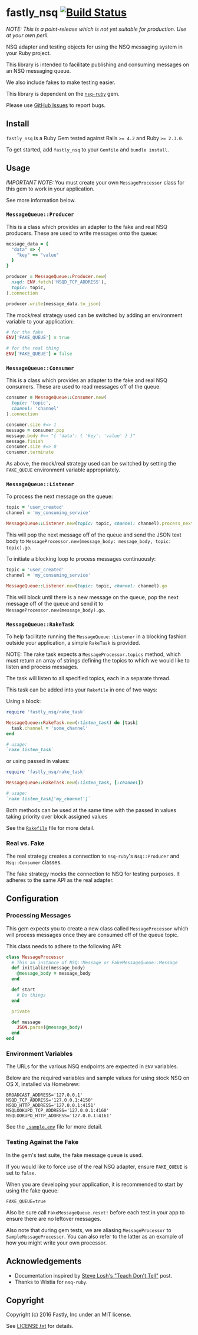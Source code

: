 # fastly_nsq [![Build Status](https://travis-ci.org/fastly/fastly_nsq.svg?branch=master)](https://travis-ci.org/fastly/fastly_nsq)

*NOTE: This is a point-release which is not yet suitable for production. Use at your own peril.*

NSQ adapter and testing objects for using the NSQ messaging system in your Ruby project.

This library is intended to facilitate publishing and consuming messages on an NSQ messaging queue.

We also include fakes to make testing easier.

This library is dependent on the [`nsq-ruby`] gem.

[`nsq-ruby`]: https://github.com/wistia/nsq-ruby

Please use [GitHub Issues] to report bugs.

[GitHub Issues]: https://github.com/fastly/fastly_nsq/issues


## Install

`fastly_nsq` is a Ruby Gem tested against Rails `>= 4.2` and Ruby `>= 2.3.0`.

To get started, add `fastly_nsq` to your `Gemfile` and `bundle install`.

## Usage
*IMPORTANT NOTE:* You must create your own `MessageProcessor` class for this gem to work in your application.

See more information below.

### `MessageQueue::Producer`

This is a class which provides an adapter to the fake and real NSQ producers. These are used to write messages onto the queue:

```ruby
message_data = {
  "data" => {
    "key" => "value"
  }
}

producer = MessageQueue::Producer.new(
  nsqd: ENV.fetch('NSQD_TCP_ADDRESS'),
  topic: topic,
).connection

producer.write(message_data.to_json)
```

The mock/real strategy used can be switched by adding an environment variable to your application:

```ruby
# for the fake
ENV['FAKE_QUEUE'] = true

# for the real thing
ENV['FAKE_QUEUE'] = false
```

### `MessageQueue::Consumer`

This is a class which provides an adapter to the fake and real NSQ consumers. These are used to read messages off of the queue:

```ruby
consumer = MessageQueue::Consumer.new(
  topic: 'topic',
  channel: 'channel'
).connection

consumer.size #=> 1
message = consumer.pop
message.body #=> "{ 'data': { 'key': 'value' } }"
message.finish
consumer.size #=> 0
consumer.terminate
```

As above, the mock/real strategy used can be switched by setting the `FAKE_QUEUE` environment variable appropriately.

### `MessageQueue::Listener`

To process the next message on the queue:

```ruby
topic = 'user_created'
channel = 'my_consuming_service'

MessageQueue::Listener.new(topic: topic, channel: channel).process_next_message
```

This will pop the next message off of the queue and send the JSON text body to `MessageProcessor.new(message_body: message_body, topic: topic).go`.

To initiate a blocking loop to process messages continuously:

```ruby
topic = 'user_created'
channel = 'my_consuming_service'

MessageQueue::Listener.new(topic: topic, channel: channel).go
```

This will block until there is a new message on the queue, pop the next message off of the queue and send it to `MessageProcessor.new(message_body).go`.

### `MessageQueue::RakeTask`

To help facilitate running the `MessageQueue::Listener` in a blocking fashion outside your application, a simple `RakeTask` is provided.

NOTE: The rake task expects a `MessageProcessor.topics` method, which must return an array of strings defining the topics to which we would like to listen and process messages.

The task will listen to all specified topics, each in a separate thread.

This task can be added into your `Rakefile` in one of two ways:

Using a block:
```ruby
require 'fastly_nsq/rake_task'

MessageQueue::RakeTask.new(:listen_task) do |task|
  task.channel = 'some_channel'
end

# usage:
`rake listen_task`
```

or using passed in values:
```ruby
require 'fastly_nsq/rake_task'

MessageQueue::RakeTask.new(:listen_task, [:channel])

# usage:
`rake listen_task['my_channel']`
```

Both methods can be used at the same time with the passed in values taking priority over block assigned values

See the [`Rakefile`](examples/Rakefile) file for more detail.

### Real vs. Fake
The real strategy creates a connection to `nsq-ruby`'s `Nsq::Producer` and `Nsq::Consumer` classes.

The fake strategy mocks the connection to NSQ for testing purposes. It adheres to the same API as the real adapter.


## Configuration

### Processing Messages

This gem expects you to create a new class called `MessageProcessor` which will process messages once they are consumed off of the queue topic.

This class needs to adhere to the following API:

```ruby
class MessageProcessor
  # This an instance of NSQ::Message or FakeMessageQueue::Message
  def initialize(message_body)
    @message_body = message_body
  end

  def start
    # Do things
  end

  private

  def message
    JSON.parse(@message_body)
  end
end
```

### Environment Variables

The URLs for the various NSQ endpoints are expected in `ENV` variables.

Below are the required variables and sample values for using stock NSQ on OS X, installed via Homebrew:

```shell
BROADCAST_ADDRESS='127.0.0.1'
NSQD_TCP_ADDRESS='127.0.0.1:4150'
NSQD_HTTP_ADDRESS='127.0.0.1:4151'
NSQLOOKUPD_TCP_ADDRESS='127.0.0.1:4160'
NSQLOOKUPD_HTTP_ADDRESS='127.0.0.1:4161'
```

See the [`.sample.env`](examples/.sample.env) file for more detail.

### Testing Against the Fake
In the gem's test suite, the fake message queue is used.

If you would like to force use of the real NSQ adapter, ensure `FAKE_QUEUE` is set to `false`.

When you are developing your application, it is recommended to start by using the fake queue:

```shell
FAKE_QUEUE=true
```
Also be sure call `FakeMessageQueue.reset!` before each test in your app to ensure there are no leftover messages.

Also note that during gem tests, we are aliasing `MessageProcessor` to `SampleMessageProcessor`. You can also refer to the latter as an example of how you might write your own processor.

## Acknowledgements

* Documentation inspired by [Steve Losh's "Teach Don't Tell"] post.
* Thanks to Wistia for `nsq-ruby`.

[Steve Losh's "Teach Don't Tell"]: http://stevelosh.com/blog/2013/09/teach-dont-tell/


## Copyright

Copyright (c) 2016 Fastly, Inc under an MIT license.

See [LICENSE.txt](LICENSE.txt) for details.

